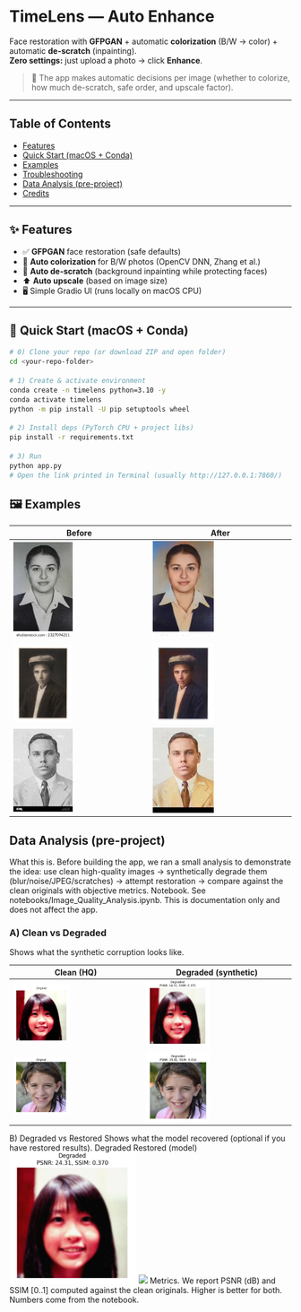 # TimeLens — Auto Enhance
Face restoration with **GFPGAN** + automatic **colorization** (B/W → color) + automatic **de-scratch** (inpainting).  
**Zero settings:** just upload a photo → click **Enhance**.

> 🧠 The app makes automatic decisions per image (whether to colorize, how much de-scratch, safe order, and upscale factor).

---

## Table of Contents
- [Features](#-features)
- [Quick Start (macOS + Conda)](#-quick-start-macos--conda)
- [Examples](#-examples)
- [Troubleshooting](#-troubleshooting)
- [Data Analysis (pre-project)](#data-analysis-pre-project)
- [Credits](#-credits)

---

## ✨ Features
- ✅ **GFPGAN** face restoration (safe defaults)
- 🎨 **Auto colorization** for B/W photos (OpenCV DNN, Zhang et al.)
- 🧽 **Auto de-scratch** (background inpainting while protecting faces)
- ⬆️ **Auto upscale** (based on image size)
- 🖥️ Simple Gradio UI (runs locally on macOS CPU)

---

## 🚀 Quick Start (macOS + Conda)
```bash
# 0) Clone your repo (or download ZIP and open folder)
cd <your-repo-folder>

# 1) Create & activate environment
conda create -n timelens python=3.10 -y
conda activate timelens
python -m pip install -U pip setuptools wheel

# 2) Install deps (PyTorch CPU + project libs)
pip install -r requirements.txt

# 3) Run
python app.py
# Open the link printed in Terminal (usually http://127.0.0.1:7860/)
```

## 🖼️ Examples
| Before | After | 
|---|---| 
| <img src="examples/B1.jpg" width="45%"> | <img src="examples/F1.jpg" width="45%"> | 
| <img src="examples/B2.jpg" width="45%"> | <img src="examples/F2.jpg" width="45%"> | 
| <img src="examples/B3.jpg" width="45%"> | <img src="examples/F3.jpg" width="45%"> |


## Data Analysis (pre-project)
What this is. Before building the app, we ran a small analysis to demonstrate the idea:
use clean high-quality images → synthetically degrade them (blur/noise/JPEG/scratches) →
attempt restoration → compare against the clean originals with objective metrics.
Notebook. See notebooks/Image_Quality_Analysis.ipynb.
This is documentation only and does not affect the app.

### A) Clean vs Degraded
Shows what the synthetic corruption looks like.

| Clean (HQ) | Degraded (synthetic) | 
|---|---| 
| <img src="examples/analysis/01_clean.jpg" width="45%"> | <img src="examples/analysis/01_degraded.jpg" width="45%"> | 
| <img src="examples/analysis/02_clean.jpg" width="45%"> | <img src="examples/analysis/02_degraded.jpg" width="45%"> | 





B) Degraded vs Restored
Shows what the model recovered (optional if you have restored results).
Degraded	Restored (model)
<img src="examples/analysis/01_degraded.jpg" width="45%">	<img src="examples/analysis/01_restored.jpg" width="45%">
Metrics. We report PSNR (dB) and SSIM [0..1] computed against the clean originals.
Higher is better for both. Numbers come from the notebook.


